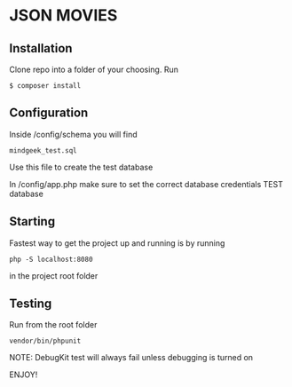 # JSON MOVIES

## Installation
Clone repo into a folder of your choosing. Run
````
$ composer install
````

## Configuration
Inside /config/schema you will find
````
mindgeek_test.sql
````
Use this file to create the test database

In /config/app.php make sure to set the correct database credentials TEST database

## Starting
Fastest way to get the project up and running is by running

````
php -S localhost:8080
````
in the project root folder

## Testing
Run from the root folder
````
vendor/bin/phpunit
````
NOTE: DebugKit test will always fail unless debugging is turned on


ENJOY!
